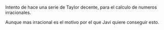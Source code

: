Intento de hace una serie de Taylor decente, para el calculo de numeros irracionales.

Aunque mas irracional es el motivo por el que Javi quiere conseguir esto.
